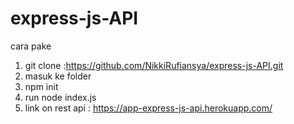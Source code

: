 # express-js-API
 cara pake
1. git clone :https://github.com/NikkiRufiansya/express-js-API.git
2. masuk ke folder
3. npm init
4. run node index.js
5. link on rest api : https://app-express-js-api.herokuapp.com/
